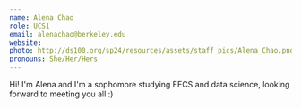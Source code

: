 ```yaml
---
name: Alena Chao
role: UCS1
email: alenachao@berkeley.edu
website:
photo: http://ds100.org/sp24/resources/assets/staff_pics/Alena_Chao.png
pronouns: She/Her/Hers
---
```


Hi! I'm Alena and I'm a sophomore studying EECS and data science, looking forward to meeting you all :)
